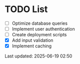 # TODO List

- [ ] Optimize database queries
- [ ] Implement user authentication
- [ ] Create deployment scripts
- [x] Add input validation
- [x] Implement caching

Last updated: 2025-06-19 02:50
